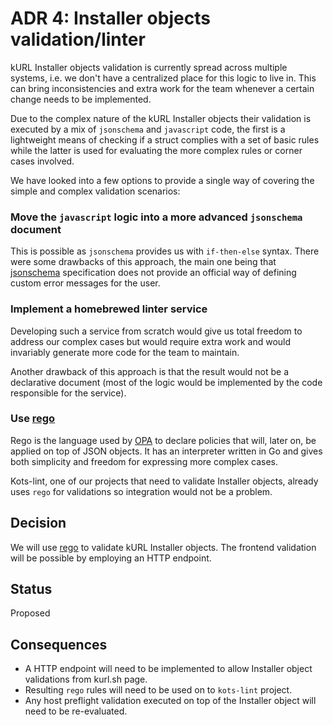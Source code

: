 # ADR 4: Installer objects validation/linter

kURL Installer objects validation is currently spread across multiple systems, i.e. we don't have a centralized place for this logic to live in.
This can bring inconsistencies and extra work for the team whenever a certain change needs to be implemented.

Due to the complex nature of the kURL Installer objects their validation is executed by a mix of `jsonschema` and `javascript` code, the first is a lightweight means of checking if a struct complies with a set of basic rules while the latter is used for evaluating the more complex rules or corner cases involved.

We have looked into a few options to provide a single way of covering the simple and complex validation scenarios:

### Move the `javascript` logic into a more advanced `jsonschema` document

This is possible as `jsonschema` provides us with `if-then-else` syntax. There were some drawbacks of this approach, the main one being that [jsonschema](https://json-schema.org/specification.html) specification does not provide an official way of defining custom error messages for the user.

### Implement a homebrewed linter service

Developing such a service from scratch would give us total freedom to address our complex cases but would require extra work and would invariably generate more code for the team to maintain.

Another drawback of this approach is that the result would not be a declarative document (most of the logic would be implemented by the code responsible for the service).

### Use [rego](https://www.openpolicyagent.org/docs/latest/policy-language/)

Rego is the language used by [OPA](https://www.openpolicyagent.org/) to declare policies that will, later on, be applied on top of JSON objects. It has an interpreter written in Go and gives both simplicity and freedom for expressing more complex cases.

Kots-lint, one of our projects that need to validate Installer objects, already uses `rego` for validations so integration would not be a problem.

## Decision

We will use [rego](https://www.openpolicyagent.org/docs/latest/policy-language/) to validate kURL Installer objects.
The frontend validation will be possible by employing an HTTP endpoint. 

## Status

Proposed

## Consequences

- A HTTP endpoint will need to be implemented to allow Installer object validations from kurl.sh page.
- Resulting `rego` rules will need to be used on to `kots-lint` project.
- Any host preflight validation executed on top of the Installer object will need to be re-evaluated.
